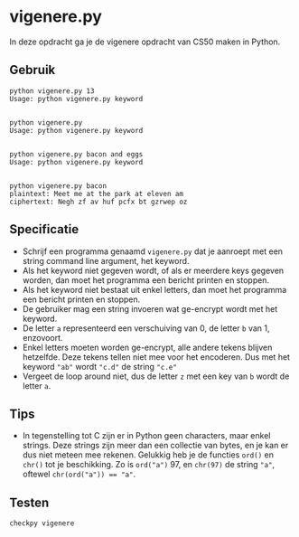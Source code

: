 # vigenere.py

In deze opdracht ga je de vigenere opdracht van CS50 maken in Python.

## Gebruik

	python vigenere.py 13
	Usage: python vigenere.py keyword


	python vigenere.py
	Usage: python vigenere.py keyword


	python vigenere.py bacon and eggs
	Usage: python vigenere.py keyword


	python vigenere.py bacon
	plaintext: Meet me at the park at eleven am
	ciphertext: Negh zf av huf pcfx bt gzrwep oz

## Specificatie

* Schrijf een programma genaamd `vigenere.py` dat je aanroept met een string command line argument, het keyword.
* Als het keyword niet gegeven wordt, of als er meerdere keys gegeven worden, dan moet het programma een bericht printen en stoppen.
* Als het keyword niet bestaat uit enkel letters, dan moet het programma een bericht printen en stoppen.
* De gebruiker mag een string invoeren wat ge-encrypt wordt met het keyword.
* De letter `a` representeerd een verschuiving van 0, de letter `b` van 1, enzovoort.
* Enkel letters moeten worden ge-encrypt, alle andere tekens blijven hetzelfde. Deze tekens tellen niet mee voor het encoderen. Dus met het keyword `"ab"` wordt `"c.d"` de string `"c.e"`
* Vergeet de loop around niet, dus de letter `z` met een key van `b` wordt de letter `a`.

## Tips

* In tegenstelling tot C zijn er in Python geen characters, maar enkel strings. Deze strings zijn meer dan een collectie van bytes, en je kan er dus niet meteen mee rekenen. Gelukkig heb je de functies `ord()` en `chr()` tot je beschikking. Zo is `ord("a")` 97, en `chr(97)` de string `"a"`, oftewel `chr(ord("a")) == "a"`.

## Testen

	checkpy vigenere
